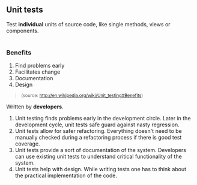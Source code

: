 ##  Unit tests

Test **individual** units of source code, like single methods, views or components. 
<br><br>
### Benefits

1. Find problems early
2. Facilitates change
3. Documentation
4. Design

> <small>(source: http://en.wikipedia.org/wiki/Unit_testing#Benefits)</small>

Written by **developers**.

<aside class="notes">
    <ol>
    <li>Unit testing finds problems early in the development circle. Later in the development cycle, unit tests safe guard against nasty regression.</li>
    <li>Unit tests allow for safer refactoring. Everything doesn't need to be manually checked during a refactoring process if there is good test coverage.</li>
    <li>Unit tests provide a sort of documentation of the system. Developers can use existing unit tests to understand critical functionality of the system.</li>
    <li>Unit tests help with design. While writing tests one has to think about the practical implementation of the code.</li>
    </ol>
</aside>
